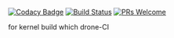 [![Codacy Badge](https://app.codacy.com/project/badge/Grade/b529e6bd5de84041954e0c239b2d4731)](https://www.codacy.com/gh/cbendot/builder-compilation/dashboard?utm_source=github.com&amp;utm_medium=referral&amp;utm_content=cbendot/builder-compilation&amp;utm_campaign=Badge_Grade) [![Build Status](https://cloud.drone.io/api/badges/cbendot/builder-compilation/status.svg?ref=refs/heads/ci-kernelbuild)](https://cloud.drone.io/cbendot/builder-compilation) [![PRs Welcome](https://img.shields.io/badge/PRs-welcome-brightgreen.svg?style=flat-square)](http://makeapullrequest.com)

for kernel build which drone-CI

